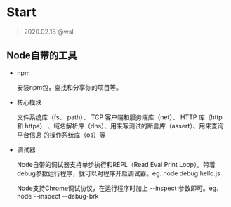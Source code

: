 # Start

> 2020.02.18 @wsl

## Node自带的工具

- npm

  安装npm包，查找和分享你的项目等。

- 核心模块

  文件系统库（fs、 path）、 TCP 客户端和服务端库（net）、 HTTP 库（http 和 https）
  、域名解析库（dns）、用来写测试的断言库（assert）、用来查询平台信息
  的操作系统库（os）等

- 调试器

  Node自带的调试器支持单步执行和REPL（Read Eval Print Loop）。带着debug参数运行程序，就可以对程序开启调试器。eg. node debug hello.js

  Node支持Chrome调试协议，在运行程序时加上 --inspect 参数即可。eg. node --inspect --debug-brk

  













